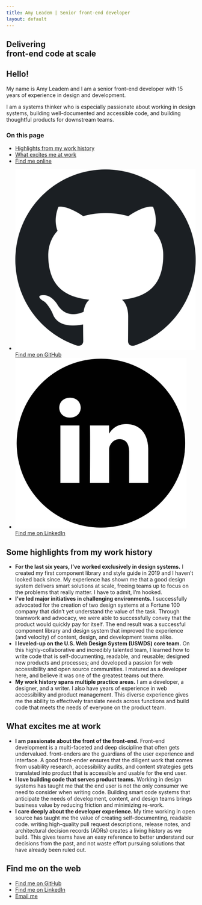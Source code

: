 ```yaml
---
title: Amy Leadem | Senior front-end developer
layout: default
---
```

<div id="intro-screen">
  <div class="grid-column">
    <section aria-label="hero">
      <h1 class="font-size-3xl">Delivering <br/>front-end code at scale</h1>
    </section>
  </div>
  <div class="grid-column">
    <div>
      <section aria-label="personal summary">
        <h2>Hello!</h2>
        <p>My name is Amy Leadem and I am a senior front-end developer with 15 years of experience in design and development.</p>
        <p>I am a systems thinker who is especially passionate about working in design systems, building well-documented and accessible code, and building thoughtful products for downstream teams.</p>
      </section>
      <nav aria-labelledby="in-page-nav">
        <h3 id="in-page-nav">On this page</h3>
        <ul>
          <li><a href="#highlights">Highlights from my work history</a></li>
          <li><a href="#excited">What excites me at work</a></li>
          <li><a href="#find-me">Find me online</a></li>
        </ul>
      </nav>
    </div>
    <section aria-label="find me on the web">
      <ul>
        <li>
          <a href="https://github.com/amyleadem">
            <img src="./assets/img/logo-github.svg" alt="">
            Find me on GitHub
          </a>
        </li>
        <li>
          <a href="https://www.linkedin.com/in/amyleadem/">
            <img src="./assets/img/logo-linkedin.png" alt="">
            Find me on LinkedIn
          </a>
        </li>
      </ul>
    </section>
  </div>
</div>

<section id="work-highlights" aria-labelledby="highlights">
  <div class="background-offset"></div>
  <h2 id="highlights">Some highlights from my work history</h2>
  <div class="list-wrapper">
    <div class="background-offset"></div>
    <ul>
      <li>
        <strong>For the last six years, I’ve worked exclusively in design systems.</strong> I created my first component library and style guide in 2019 and I haven’t looked back since. My experience has shown me that a good design system delivers smart solutions at scale, freeing teams up to focus on the problems that really matter. I have to admit, I’m hooked.
      </li>
      <li>
        <strong>I’ve led major initiatives in challenging environments.</strong> I successfully advocated for the creation of two design systems at a Fortune 100 company that didn’t yet understand the value of the task. Through teamwork and advocacy, we were able to successfully convey that the product would quickly pay for itself. The end result was a successful component library and design system that improved the experience (and velocity) of content, design, and development teams alike.
      </li>
      <li>
        <strong>I leveled-up on the U.S. Web Design System (USWDS) core team.</strong> On this highly-collaborative and incredibly talented team, I learned how to write code that is self-documenting, readable, and reusable; designed new products and processes; and developed a passion for web accessibility and open source communities. I matured as a developer here, and believe it was one of the greatest teams out there.
      </li>
      <li>
       <strong>My work history spans multiple practice areas.</strong> I am a developer, a designer, and a writer. I also have years of experience in web accessibility and product management. This diverse experience gives me the ability to effectively translate needs across functions and build code that meets the needs of everyone on the product team.
      </li>
    </ul>
  </div>
  <div class="background-offset"></div>
</section>

<section class="readme" id="work-excite" aria-labelledby="excited">
  <h2 id="excited">What excites me at work</h2>
  <div class="background-offset"></div>
  <div class="list-wrapper">
    <ul>
      <li>
        <strong>I am passionate about the front of the front-end.</strong> Front-end development is a multi-faceted and deep discipline that often gets undervalued.  front-enders are the guardians of the user experience and interface. A good front-ender ensures that the diligent work that comes from usability research, accessibility audits, and content strategies gets translated into product that is accessible and usable for the end user.
      </li>
      <li>
        <strong>I love building code that serves product teams.</strong> Working in design systems has taught me that the end user is not the only consumer we need to consider when writing code. Building smart code systems that anticipate the needs of development, content, and design teams brings business value by reducing friction and minimizing re-work.
      </li>
      <li>
        <strong>I care deeply about the developer experience. </strong> My time working in open source has taught me the value of creating self-documenting, readable code. writing high-quality pull request descriptions, release notes, and architectural decision records (ADRs) creates a living history as we build. This gives teams have an easy reference to better understand our decisions from the past, and not waste effort pursuing solutions that have already been ruled out.
      </li>
    </ul>
    <div class="background-offset"></div>
  </div>
  <div class="background-offset"></div>
</section>

<section id="contact" aria-labelledby="find-me">
  <h2 id="find-me">Find me on the web</h2>
  <ul>
    <li><a href="https://github.com/amyleadem">Find me on GitHub</a></li>
    <li><a href="http://www.linkedin.com/in/amyleadem">Find me on LinkedIn</a></li>
    <li><a href="mailto:amyleadem@gmail.com">Email me</a></li>
  </ul>
</section>
